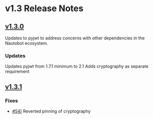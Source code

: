 # v1.3 Release Notes

## [v1.3.0](https://github.com/nautobot/nautobot-app-chatops/releases/tag/v1.3.0)

Updates to pyjwt to address concerns with other dependencies in the Nautobot ecosystem.

### Updates

Updates pyjwt from 1.7.1 minimum to 2.1
Adds cryptography as separate requirement

## [v1.3.1](https://github.com/nautobot/nautobot-app-chatops/releases/tag/v1.3.1)

### Fixes

- [#54)](https://github.com/nautobot/nautobot-app-chatops/pull/54) Reverted pinning of cryptography
